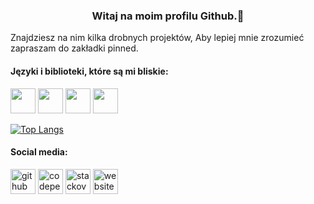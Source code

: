 ### <center> Witaj na moim profilu Github.👋</center>


Znajdziesz na nim kilka drobnych projektów, Aby lepiej mnie zrozumieć zapraszam do zakładki pinned.

<h4> Języki i biblioteki, które są mi bliskie: </h4> 
<p align="left">
<img src="https://reactconf.tv/images/react-icon.png" width="40" height="40"/>
<img src="https://s3-eu-west-1.amazonaws.com/fs.siteor.com/javatech/files/layout/assan/vavatech/img/content/js-logo.png" width="40" height="40"/>
<img src="https://cdn.icon-icons.com/icons2/2107/PNG/512/file_type_html_icon_130541.png" width="40" height="40"/>
<img src="https://e7.pngegg.com/pngimages/241/797/png-clipart-cascading-style-sheets-css3-javascript-logo-world-wide-web-blue-angle-thumbnail.png" width="40" height="40"/>



  
[![Top Langs](https://github-readme-stats.vercel.app/api/top-langs/?username=NeverPlayFair)](https://github.com/anuraghazra/github-readme-stats)
<h4> Social media: </h4> 

[<img src='https://cdn.jsdelivr.net/npm/simple-icons@3.0.1/icons/github.svg' alt='github' height='40'>](https://github.com/NeverPlayFair)  [<img src='https://cdn.jsdelivr.net/npm/simple-icons@3.0.1/icons/codepen.svg' alt='codepen' height='40'>](https://codepen.io/NeverPlayFair)  [<img src='https://cdn.jsdelivr.net/npm/simple-icons@3.0.1/icons/stackoverflow.svg' alt='stackoverflow' height='40'>](https://stackoverflow.com/users/NeverPlayFair)  [<img src='https://cdn.jsdelivr.net/npm/simple-icons@3.0.1/icons/icloud.svg' alt='website' height='40'>](https://bartekx.infin.com.pl/)  






